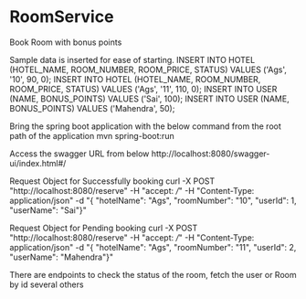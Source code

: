 # RoomService
Book Room with bonus points

Sample data is inserted for ease of starting.
INSERT INTO HOTEL (HOTEL_NAME, ROOM_NUMBER, ROOM_PRICE, STATUS) VALUES ('Ags', '10', 90, 0);
INSERT INTO HOTEL (HOTEL_NAME, ROOM_NUMBER, ROOM_PRICE, STATUS) VALUES ('Ags', '11', 110, 0);
INSERT INTO USER (NAME, BONUS_POINTS) VALUES ('Sai', 100);
INSERT INTO USER (NAME, BONUS_POINTS) VALUES ('Mahendra', 50);

Bring the spring boot application with the below command from the root path of the application
mvn spring-boot:run

Access the swagger URL from below
http://localhost:8080/swagger-ui/index.html#/

Request Object for Successfully booking
curl -X POST "http://localhost:8080/reserve" -H "accept: */*" -H "Content-Type: application/json" -d "{ \"hotelName\": \"Ags\", \"roomNumber\": \"10\", \"userId\": 1, \"userName\": \"Sai\"}"


Request Object for Pending booking
curl -X POST "http://localhost:8080/reserve" -H "accept: */*" -H "Content-Type: application/json" -d "{ \"hotelName\": \"Ags\", \"roomNumber\": \"11\", \"userId\": 2, \"userName\": \"Mahendra\"}"

There are endpoints to check the status of the room, fetch the user or Room by id several others